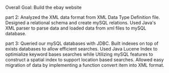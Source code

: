 Overall Goal: Build the ebay website

part 2: Analyzed the XML data format from XML Data Type Definition file. Designed a relational schema and create mySQL relations. Used Java's XML parser to parse data and loaded data from xml files to mySQL database. 

part 3: Queried our mySQL databases with JDBC. Built indexes on top of exists databases to allow efficient searches. Used Java Lucene Index to optimialize keyword bases searches while Utilizing mySQL features to construct a spatial index to support location based searches. Allowed easy migration of data by implementing a function convert item into XML format.
